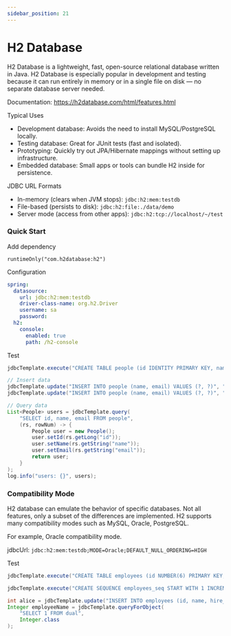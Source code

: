 ```yaml
---
sidebar_position: 21
---
```


# H2 Database

H2 Database is a lightweight, fast, open-source relational database written in Java. H2 Database is especially popular in development and testing because it can run entirely in memory or in a single file on disk — no separate database server needed.

Documentation: https://h2database.com/html/features.html

Typical Uses

- Development database: Avoids the need to install MySQL/PostgreSQL locally.
- Testing database: Great for JUnit tests (fast and isolated).
- Prototyping: Quickly try out JPA/Hibernate mappings without setting up infrastructure.
- Embedded database: Small apps or tools can bundle H2 inside for persistence.


JDBC URL Formats

- In-memory (clears when JVM stops): `jdbc:h2:mem:testdb`
- File-based (persists to disk): `jdbc:h2:file:./data/demo`
- Server mode (access from other apps): `jdbc:h2:tcp://localhost/~/test`

### Quick Start

Add dependency

```
runtimeOnly("com.h2database:h2")
```

Configuration

```yml
spring:
  datasource:
    url: jdbc:h2:mem:testdb
    driver-class-name: org.h2.Driver
    username: sa
    password:
  h2:
    console:
      enabled: true
      path: /h2-console

```

Test

```java
jdbcTemplate.execute("CREATE TABLE people (id IDENTITY PRIMARY KEY, name VARCHAR(255), email VARCHAR(255))");

// Insert data
jdbcTemplate.update("INSERT INTO people (name, email) VALUES (?, ?)", "Alice", "alice@example.com");
jdbcTemplate.update("INSERT INTO people (name, email) VALUES (?, ?)", "Bob", "bob@example.com");

// Query data
List<People> users = jdbcTemplate.query(
    "SELECT id, name, email FROM people",
    (rs, rowNum) -> {
        People user = new People();
        user.setId(rs.getLong("id"));
        user.setName(rs.getString("name"));
        user.setEmail(rs.getString("email"));
        return user;
    }
);
log.info("users: {}", users);
```

### Compatibility Mode

H2 database can emulate the behavior of specific databases. Not all features, only a subset of the differences are implemented. H2 supports many compatibility modes such as MySQL, Oracle, PostgreSQL.

For example, Oracle compatibility mode.


jdbcUrl: `jdbc:h2:mem:testdb;MODE=Oracle;DEFAULT_NULL_ORDERING=HIGH`

Test

```java
jdbcTemplate.execute("CREATE TABLE employees (id NUMBER(6) PRIMARY KEY, name VARCHAR2(20) NOT NULL, hire_date DATE)");

jdbcTemplate.execute("CREATE SEQUENCE employees_seq START WITH 1 INCREMENT BY 1 NOCACHE NOCYCLE");

int alice = jdbcTemplate.update("INSERT INTO employees (id, name, hire_date) VALUES (employees_seq.nextval, ?, ?)", "Alice", "2022-01-01");
Integer employeeName = jdbcTemplate.queryForObject(
    "SELECT 1 FROM dual",
    Integer.class
);
```